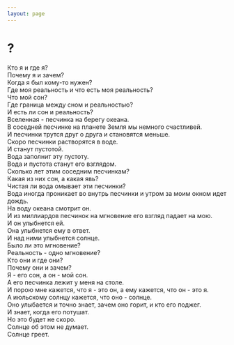 ```yaml
---
layout: page
---
```


# ?

Кто я и где я?  
Почему я и зачем?  
Когда я был кому-то нужен?  
Где моя реальность и что есть моя реальность?  
Что мой сон?  
Где граница между сном и реальностью?  
И есть ли сон и реальность?  
Вселенная - песчинка на берегу океана.  
В соседней песчинке на планете Земля мы немного счастливей.  
И песчинки трутся друг о друга и становятся меньше.  
Скоро песчинки растворятся в воде.  
И станут пустотой.  
Вода заполнит эту пустоту.  
Вода и пустота станут его взглядом.  
Сколько лет этим соседним песчинкам?  
Какая из них сон, а какая явь?  
Чистая ли вода омывает эти песчинки?  
Вода иногда проникает во внутрь песчинки и утром за моим окном идет дождь.  
На воду океана смотрит он.  
И из миллиардов песчинок на мгновение его взгляд падает на мою.  
И он улыбнется ей.  
Она улыбнется ему в ответ.  
И над ними улыбнется солнце.  
Было ли это мгновение?  
Реальность - одно мгновение?  
Кто они и где они?  
Почему они и зачем?  
Я - его сон, а он - мой сон.  
А его песчинка лежит у меня на столе.  
И порою мне кажется, что я - это он, а ему кажется, что он - это я.  
А июльскому солнцу кажется, что оно - солнце.  
Оно улыбается и точно знает, зачем оно горит, и кто его поджег.  
И знает, когда его потушат.  
Но это будет не скоро.  
Солнце об этом не думает.  
Солнце греет.
